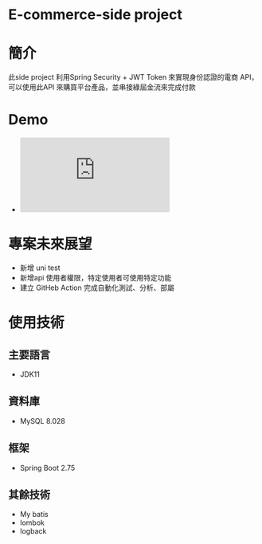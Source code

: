 # E-commerce-side project
# 簡介
此side project 利用Spring Security + JWT Token 來實現身份認證的電商 API，可以使用此API 來購買平台產品，並串接綠屆金流來完成付款
# Demo
* ![Demo url](https://bill-webapp.herokuapp.com/swagger-ui/index.html) 

# 專案未來展望
* 新增 uni test
* 新增api 使用者權限，特定使用者可使用特定功能
* 建立 GitHeb Action 完成自動化測試、分析、部屬
# 使用技術
## 主要語言
- JDK11
## 資料庫
- MySQL 8.028
## 框架
- Spring Boot 2.75
## 其餘技術
- My batis
- lombok
- logback
 
